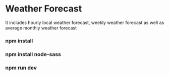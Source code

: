 # Weather Forecast

It includes hourly local weather forecast, weekly weather forecast as well as average monthly weather forecast

### npm install
### npm install node-sass
### npm run dev
